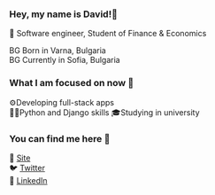 ### Hey, my name is David!👋
📖 Software engineer, Student of Finance & Economics

BG Born in Varna, Bulgaria  
BG Currently in Sofia, Bulgaria

### What I am focused on now 🔎
⚙️Developing full-stack apps  
🧑‍💻Python and Django skills
🎓Studying in university

### You can find me here 🔗
🚀 [Site](https://djakozz.github.io)  
🐦 [Twitter](https://twitter.com/kostadinov_do)   
📘 [LinkedIn](https://linkedin.com/in/david-kostadinov)  
